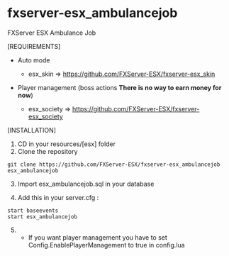 # fxserver-esx_ambulancejob
FXServer ESX Ambulance Job

[REQUIREMENTS]

* Auto mode
   - esx_skin => https://github.com/FXServer-ESX/fxserver-esx_skin
  
* Player management (boss actions **There is no way to earn money for now**)
  * esx_society => https://github.com/FXServer-ESX/fxserver-esx_society

[INSTALLATION]

1) CD in your resources/[esx] folder
2) Clone the repository
```
git clone https://github.com/FXServer-ESX/fxserver-esx_ambulancejob esx_ambulancejob
```
3) Import esx_ambulancejob.sql in your database

4) Add this in your server.cfg :

```
start baseevents
start esx_ambulancejob
```
5) * If you want player management you have to set Config.EnablePlayerManagement to true in config.lua


